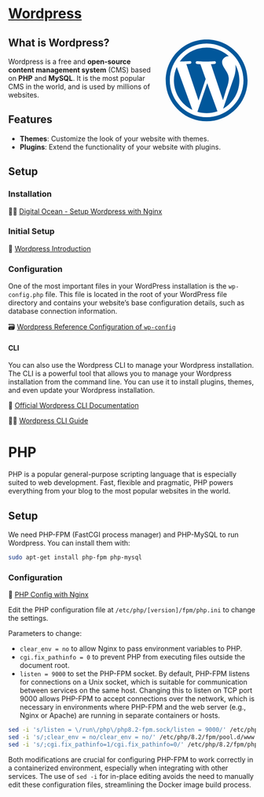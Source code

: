 # [Wordpress](https://wordpress.org/)

<div style="float: right;">
  <svg xmlns="http://www.w3.org/2000/svg" x="0px" y="0px" width="200" height="200" viewBox="0 0 48 48">
  <path fill="#fff" d="M24 4.050000000000001A19.95 19.95 0 1 0 24 43.95A19.95 19.95 0 1 0 24 4.050000000000001Z"></path><path fill="#01579b" d="M8.001,24c0,6.336,3.68,11.806,9.018,14.4L9.385,17.488C8.498,19.479,8.001,21.676,8.001,24z M34.804,23.194c0-1.977-1.063-3.35-1.67-4.412c-0.813-1.329-1.576-2.437-1.576-3.752c0-1.465,1.471-2.84,3.041-2.84 c0.071,0,0.135,0.006,0.206,0.008C31.961,9.584,28.168,8,24.001,8c-5.389,0-10.153,2.666-13.052,6.749 c0.228,0.074,0.307,0.039,0.611,0.039c1.669,0,4.264-0.2,4.264-0.2c0.86-0.057,0.965,1.212,0.099,1.316c0,0-0.864,0.105-1.828,0.152 l5.931,17.778l3.5-10.501l-2.603-7.248c-0.861-0.046-1.679-0.152-1.679-0.152c-0.862-0.056-0.762-1.375,0.098-1.316 c0,0,2.648,0.2,4.217,0.2c1.675,0,4.264-0.2,4.264-0.2c0.861-0.057,0.965,1.212,0.104,1.316c0,0-0.87,0.105-1.832,0.152l5.891,17.61 l1.599-5.326C34.399,26.289,34.804,24.569,34.804,23.194z M24.281,25.396l-4.8,13.952c1.436,0.426,2.95,0.652,4.52,0.652 c1.861,0,3.649-0.324,5.316-0.907c-0.04-0.071-0.085-0.143-0.118-0.22L24.281,25.396z M38.043,16.318 c0.071,0.51,0.108,1.059,0.108,1.645c0,1.628-0.306,3.451-1.219,5.737l-4.885,14.135C36.805,35.063,40,29.902,40,24 C40,21.219,39.289,18.604,38.043,16.318z"></path><path fill="#01579b" d="M4,24c0,11.024,8.97,20,19.999,20C35.03,44,44,35.024,44,24S35.03,4,24,4S4,12.976,4,24z M5.995,24 c0-9.924,8.074-17.999,18.004-17.999S42.005,14.076,42.005,24S33.929,42.001,24,42.001C14.072,42.001,5.995,33.924,5.995,24z"></path>
  </svg>
</div>

## What is Wordpress?

Wordpress is a free and **open-source content management system** (CMS) based on **PHP** and **MySQL**. It is the most popular CMS in the world, and is used by millions of websites.

## Features

- **Themes**: Customize the look of your website with themes.
- **Plugins**: Extend the functionality of your website with plugins.

## Setup

### Installation

🧑‍🎓 [Digital Ocean - Setup Wordpress with Nginx](https://www.digitalocean.com/community/tutorials/how-to-install-wordpress-with-lemp-nginx-mariadb-and-php-on-debian-10)

### Initial Setup

🔗 [Wordpress Introduction](https://wordpress.org/documentation/article/get-started-with-wordpress/)

### Configuration

One of the most important files in your WordPress installation is the `wp-config.php` file. This file is located in the root of your WordPress file directory and contains your website’s base configuration details, such as database connection information.

🗃️ [Wordpress Reference Configuration of `wp-config`](https://developer.wordpress.org/advanced-administration/wordpress/wp-config/)

#### CLI

You can also use the Wordpress CLI to manage your Wordpress installation. The CLI is a powerful tool that allows you to manage your Wordpress installation from the command line. You can use it to install plugins, themes, and even update your Wordpress installation.

🔗 [Official Wordpress CLI Documentation](https://developer.wordpress.org/cli/commands/)

🧑‍🎓 [Wordpress CLI Guide](https://www.linode.com/docs/guides/how-to-install-wordpress-using-wp-cli-on-debian-10/)

# PHP

PHP is a popular general-purpose scripting language that is especially suited to web development. Fast, flexible and pragmatic, PHP powers everything from your blog to the most popular websites in the world.

## Setup

We need PHP-FPM (FastCGI process manager) and PHP-MySQL to run Wordpress. You can install them with:

```bash
sudo apt-get install php-fpm php-mysql
```

### Configuration

🔗 [PHP Config with Nginx](https://www.php.net/manual/en/install.unix.nginx.php)

Edit the PHP configuration file at `/etc/php/[version]/fpm/php.ini` to change the settings.

Parameters to change:
- `clear_env = no` to allow Nginx to pass environment variables to PHP.
- `cgi.fix_pathinfo = 0` to prevent PHP from executing files outside the document root.
- `listen = 9000` to set the PHP-FPM socket. By default, PHP-FPM listens for connections on a Unix socket, which is suitable for communication between services on the same host. Changing this to listen on TCP port 9000 allows PHP-FPM to accept connections over the network, which is necessary in environments where PHP-FPM and the web server (e.g., Nginx or Apache) are running in separate containers or hosts.

```bash
sed -i 's/listen = \/run\/php\/php8.2-fpm.sock/listen = 9000/' /etc/php/8.2/fpm/pool.d/www.conf
sed -i 's/;clear_env = no/clear_env = no/' /etc/php/8.2/fpm/pool.d/www.conf
sed -i 's/;cgi.fix_pathinfo=1/cgi.fix_pathinfo=0/' /etc/php/8.2/fpm/php.ini
```

Both modifications are crucial for configuring PHP-FPM to work correctly in a containerized environment, especially when integrating with other services. The use of `sed -i` for in-place editing avoids the need to manually edit these configuration files, streamlining the Docker image build process.